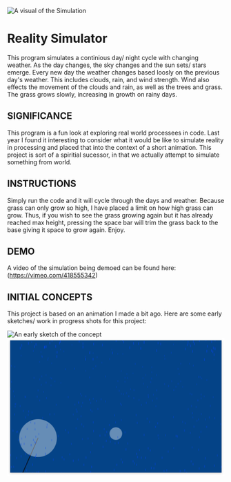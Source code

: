 ![A visual of the Simulation](https://github.com/gjonesdesign/simulation/blob/master/screenshots/demo.png)  

# Reality Simulator
This program simulates a continious day/ night cycle with changing weather. As the day changes, the sky changes and the sun sets/ stars emerge. Every new day the weather changes based loosly on the previous day's weather. This includes clouds, rain, and wind strength. Wind also effects the movement of the clouds and rain, as well as the trees and grass. The grass grows slowly, increasing in growth on rainy days.

## SIGNIFICANCE
This program is a fun look at exploring real world processees in code. Last year I found it interesting to consider what it would be like to simulate reality in processing and placed that into the context of a short animation. This project is sort of a spiritial sucessor, in that we actually attempt to simulate something from world. 

## INSTRUCTIONS  
Simply run the code and it will cycle through the days and weather. Because grass can only grow so high, I have placed a limit on how high grass can grow. Thus, if you wish to see the grass growing again but it has already reached max height, pressing the space bar will trim the grass back to the base giving it space to grow again. Enjoy.

## DEMO
A video of the simulation being demoed can be found here:
(https://vimeo.com/418555342)

## INITIAL CONCEPTS
This project is based on an animation I made a bit ago. Here are some early sketches/ work in progress shots for this project:

![An early sketch of the concept](https://github.com/gjonesdesign/Reality-Simulator/blob/master/screenshots/sketch.png)
![An image of an early prototype](https://github.com/gjonesdesign/Reality-Simulator/blob/master/screenshots/early_prototype.png)


